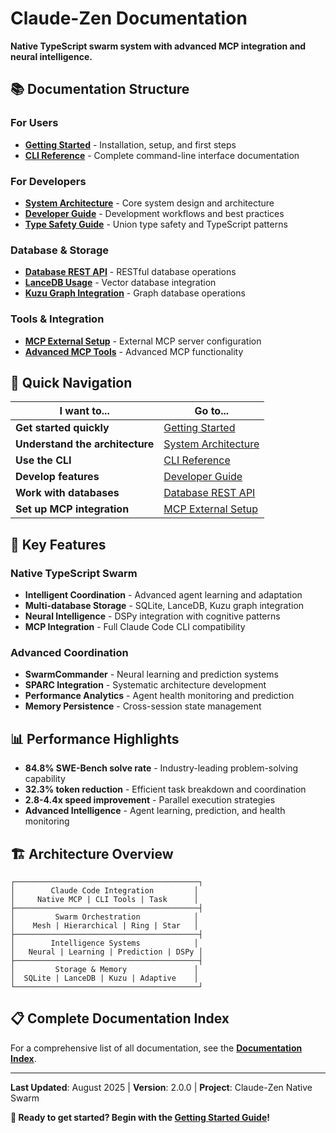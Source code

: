 # Claude-Zen Documentation

**Native TypeScript swarm system with advanced MCP integration and neural intelligence.**

## 📚 **Documentation Structure**

### **For Users**
- **[Getting Started](getting-started.md)** - Installation, setup, and first steps
- **[CLI Reference](cli-reference.md)** - Complete command-line interface documentation

### **For Developers**  
- **[System Architecture](architecture/system-architecture.md)** - Core system design and architecture
- **[Developer Guide](guides/developer-guide.md)** - Development workflows and best practices
- **[Type Safety Guide](guides/type-safety.md)** - Union type safety and TypeScript patterns

### **Database & Storage**
- **[Database REST API](guides/DATABASE_REST_API_GUIDE.md)** - RESTful database operations
- **[LanceDB Usage](guides/LANCEDB_USAGE_EXAMPLES.md)** - Vector database integration
- **[Kuzu Graph Integration](database/kuzu-graph-integration.md)** - Graph database operations

### **Tools & Integration**
- **[MCP External Setup](guides/MCP_EXTERNAL_SETUP.md)** - External MCP server configuration
- **[Advanced MCP Tools](guides/ADVANCED_MCP_TOOLS_GUIDE.md)** - Advanced MCP functionality

## 🚀 **Quick Navigation**

| I want to... | Go to... |
|---------------|----------|
| **Get started quickly** | [Getting Started](getting-started.md) |
| **Understand the architecture** | [System Architecture](architecture/system-architecture.md) |
| **Use the CLI** | [CLI Reference](cli-reference.md) |
| **Develop features** | [Developer Guide](guides/developer-guide.md) |
| **Work with databases** | [Database REST API](guides/DATABASE_REST_API_GUIDE.md) |
| **Set up MCP integration** | [MCP External Setup](guides/MCP_EXTERNAL_SETUP.md) |

## 🎯 **Key Features**

### **Native TypeScript Swarm**
- **Intelligent Coordination** - Advanced agent learning and adaptation
- **Multi-database Storage** - SQLite, LanceDB, Kuzu graph integration
- **Neural Intelligence** - DSPy integration with cognitive patterns
- **MCP Integration** - Full Claude Code CLI compatibility

### **Advanced Coordination**
- **SwarmCommander** - Neural learning and prediction systems
- **SPARC Integration** - Systematic architecture development
- **Performance Analytics** - Agent health monitoring and prediction
- **Memory Persistence** - Cross-session state management

## 📊 **Performance Highlights**

- **84.8% SWE-Bench solve rate** - Industry-leading problem-solving capability
- **32.3% token reduction** - Efficient task breakdown and coordination
- **2.8-4.4x speed improvement** - Parallel execution strategies
- **Advanced Intelligence** - Agent learning, prediction, and health monitoring

## 🏗️ **Architecture Overview**

```
┌─────────────────────────────────────────┐
│        Claude Code Integration         │
│     Native MCP | CLI Tools | Task      │
├─────────────────────────────────────────┤
│         Swarm Orchestration            │
│    Mesh | Hierarchical | Ring | Star   │
├─────────────────────────────────────────┤
│        Intelligence Systems            │
│   Neural | Learning | Prediction | DSPy │
├─────────────────────────────────────────┤
│         Storage & Memory               │
│  SQLite | LanceDB | Kuzu | Adaptive    │
└─────────────────────────────────────────┘
```

## 📋 **Complete Documentation Index**

For a comprehensive list of all documentation, see the **[Documentation Index](INDEX.md)**.

---

**Last Updated**: August 2025 | **Version**: 2.0.0 | **Project**: Claude-Zen Native Swarm

**🚀 Ready to get started? Begin with the [Getting Started Guide](getting-started.md)!**